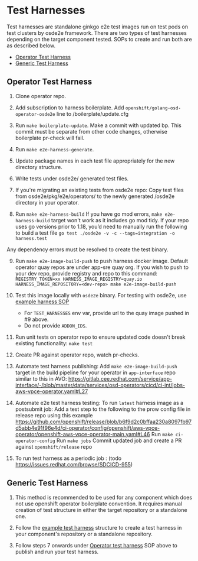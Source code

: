 # Test Harnesses

Test harnesses are standalone ginkgo e2e test images run on test pods on test clusters by osde2e framework. There are two types of test harnesses depending on the target component tested. SOPs to create and run both are as described below.
- [Operator Test Harness](#operator-test-harness)
- [Generic Test Harness](#generic-test-harness)

## Operator Test Harness
1. Clone operator repo.

2. Add subscription to harness boilerplate.
   Add `openshift/golang-osd-operator-osde2e` line to /boilerplate/update.cfg

3. Run `make boilerplate-update`. Make a commit with updated bp. This commit must be separate from other code changes, otherwise boilerplate pr-check will fail.

4. Run `make e2e-harness-generate`.

5. Update package names in each test file appropriately for the new directory structure.

5. Write tests under osde2e/ generated test files.

6. If you're migrating an existing tests from osde2e repo: Copy test files from osde2e/pkg/e2e/operators/<your-operator> to  the newly generated /osde2e directory in your operator.

7. Run `make e2e-harness-build`
   If you have go mod errors, `make e2e-harness-build` target won't work as it includes go mod tidy. If your repo uses go versions prior to 1.18, you’d need to manually run the following to build a test file
   `go test ./osde2e -v -c --tags=integration -o harness.test`

Any dependency errors must be resolved to create the test binary.

9. Run `make e2e-image-build-push` to push harness docker image. Default operator quay repos are under app-sre quay org. If you wish to push to your dev repo, provide registry and repo to this command: `REGISTRY_TOKEN=xx HARNESS_IMAGE_REGISTRY=quay.io HARNESS_IMAGE_REPOSITORY=<dev-repo> make e2e-image-build-push`

10. Test this image locally with `osde2e` binary.
	For testing with osde2e, use [example harness SOP](https://github.com/ritmun/osde2e-example-test-harness#locally-running-your-test-harness)
	- For `TEST_HARNESSES` env var, provide url to the quay image pushed in #9 above.
	- Do not provide `ADDON_IDS`.
    
11. Run unit tests on operator repo to ensure updated code doesn't break existing functionality: `make test`

12. Create PR against operator repo, watch pr-checks.

13. Automate test harness publishing:
	Add  `make e2e-image-build-push`  target in the build pipeline for your operator in `app-interface` repo  similar to this in AVO:
	https://gitlab.cee.redhat.com/service/app-interface/-/blob/master/data/services/osd-operators/cicd/ci-int/jobs-aws-vpce-operator.yaml#L27

14. Automate e2e test harness testing: To run `latest` harness image as a postsubmit job: Add a test step to the following to the prow config file in release repo using this example https://github.com/openshift/release/blob/b6f9d2c0bffaa230a8097fb97d5abb4e91f96e4d/ci-operator/config/openshift/aws-vpce-operator/openshift-aws-vpce-operator-main.yaml#L46
	Run `make ci-operator-config`
	Run `make jobs`
	Commit updated job and create a PR against `openshift/release`  repo

15. To run test harness as a periodic job : (todo  https://issues.redhat.com/browse/SDCICD-955)

## Generic Test Harness

1. This method is recommended to be used for any component which does not use openshift operator boilerplate convention. It requires manual creation of test structure in either the target repository or a standalone one.

2. Follow the [example test harness](https://github.com/openshift/osde2e-example-test-harness) structure to create a test harness in your component's repository or a standalone repository.

3. Follow steps 7 onwards under [Operator test harness](#operator-test-harness) SOP above to publish and run your test harness.